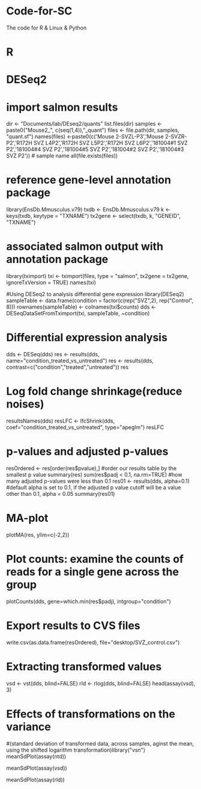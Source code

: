 # Code-for-SC
The code for R &amp; Linux &amp; Python

# R
# DESeq2
# import salmon results
dir <- "Documents/lab/DEseq2/quants"
list.files(dir)
samples <- paste0("Mouse2_", c(seq(1,4)),"_quant")
files <- file.path(dir, samples, "quant.sf")
names(files) <-paste0(c('Mouse 2-SVZL-P3','Mouse 2-SVZR-P2','R172H SVZ L4P2','R172H SVZ L5P2','R172H SVZ L6P2','181004#1 SVZ P2','181004#4 SVZ P2','181004#5 SVZ P2','181004#2 SVZ P2','181004#3 SVZ P2')) # sample name
all(file.exists(files))

# reference gene-level annotation package
library(EnsDb.Mmusculus.v79)
txdb <- EnsDb.Mmusculus.v79
k <- keys(txdb, keytype = "TXNAME")
tx2gene <- select(txdb, k, "GENEID", "TXNAME")

# associated salmon output with annotation package
library(tximport)
txi <- tximport(files, type = "salmon", tx2gene = tx2gene, ignoreTxVersion = TRUE)
names(txi)

#Using DESeq2 to analysis differential gene expression
library(DESeq2)
sampleTable <- data.frame(condition = factor(c(rep("SVZ",2), rep("Control", 8)))
rownames(sampleTable) <- colnames(txi$counts)
dds <- DESeqDataSetFromTximport(txi, sampleTable, ~condition)

# Differential expression analysis
dds <- DESeq(dds)
res <- results(dds, name="condition_treated_vs_untreated")
res <- results(dds, contrast=c("condition","treated","untreated"))
res

# Log fold change shrinkage(reduce noises)
resultsNames(dds)
resLFC <- lfcShrink(dds, coef="condition_treated_vs_untreated", type="apeglm")
resLFC

# p-values and adjusted p-values
resOrdered <- res[order(res$pvalue),] #order our results table by the smallest p value
summary(res)
sum(res$padj < 0.1, na.rm=TRUE) #how many adjusted p-values were less than 0.1
res01 <- results(dds, alpha=0.1) #default alpha is set to 0.1, if the adjusted p value cutoff will be a value other than 0.1, alpha = 0.05
summary(res01)

# MA-plot
plotMA(res, ylim=c(-2,2))

# Plot counts: examine the counts of reads for a single gene across the group 
plotCounts(dds, gene=which.min(res$padj), intgroup="condition")

# Export results to CVS files
write.csv(as.data.frame(resOrdered), 
          file="desktop/SVZ_control.csv")
          
# Extracting transformed values
vsd <- vst(dds, blind=FALSE)
rld <- rlog(dds, blind=FALSE)
head(assay(vsd), 3)

# Effects of transformations on the variance
#(standard deviation of transformed data, across samples, aginst the mean, using the shifted logarithm transformation)library("vsn")
meanSdPlot(assay(ntd))

meanSdPlot(assay(vsd))

meanSdPlot(assay(rld))
